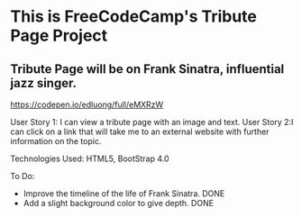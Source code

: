 # This is FreeCodeCamp's Tribute Page Project

## Tribute Page will be on Frank Sinatra, influential jazz singer.

https://codepen.io/edluong/full/eMXRzW

User Story 1: I can view a tribute page with an image and text.
User Story 2:I can click on a link that will take me to an external website with further information on the topic.

Technologies Used: HTML5, BootStrap 4.0


To Do:
* Improve the timeline of the life of Frank Sinatra. DONE
* Add a slight background color to give depth. DONE